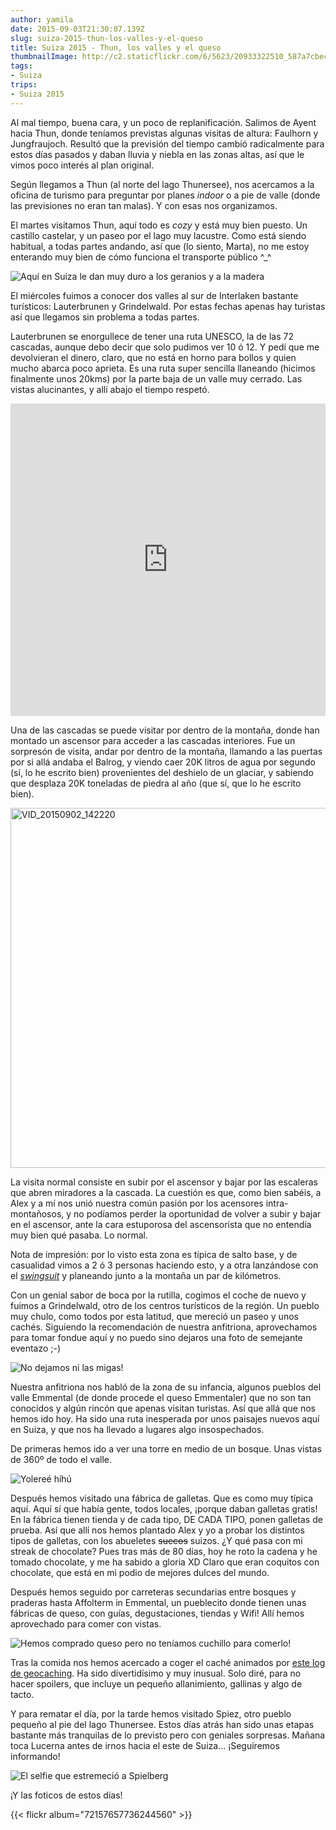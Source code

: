 ```yaml
---
author: yamila
date: 2015-09-03T21:30:07.139Z
slug: suiza-2015-thun-los-valles-y-el-queso
title: Suiza 2015 - Thun, los valles y el queso
thumbnailImage: http://c2.staticflickr.com/6/5623/20933322510_587a7cbec3_z.jpg
tags:
- Suiza
trips:
- Suiza 2015
---
```


Al mal tiempo, buena cara, y un poco de replanificación. Salimos de Ayent hacia Thun, donde teníamos previstas algunas visitas de altura: Faulhorn y Jungfraujoch. Resultó que la previsión del tiempo cambió radicalmente para estos días pasados y daban lluvia y niebla en las zonas altas, así que le vimos poco interés al plan original.

Según llegamos a Thun (al norte del lago Thunersee), nos acercamos a la oficina de turismo para preguntar por planes <em>indoor</em> o a pie de valle (donde las previsiones no eran tan malas). Y con esas nos organizamos.

El martes visitamos Thun, aquí todo es <em>cozy</em> y está muy bien puesto. Un castillo castelar, y un paseo por el lago muy lacustre. Como está siendo habitual, a todas partes andando, así que (lo siento, Marta), no me estoy enterando muy bien de cómo funciona el transporte público ^_^

<img src="http://c1.staticflickr.com/1/707/20934665639_d3150939fb_z.jpg" title="Aquí en Suiza le dan muy duro a los geranios y a la madera" />

El miércoles fuimos a conocer dos valles al sur de Interlaken bastante turísticos: Lauterbrunen y Grindelwald. Por estas fechas apenas hay turistas así que llegamos sin problema a todas partes.

Lauterbrunen se enorgullece de tener una ruta UNESCO, la de las 72 cascadas, aunque debo decir que solo pudimos ver 10 ó 12. Y pedí que me devolvieran el dinero, claro, que no está en horno para bollos y quien mucho abarca poco aprieta. Es una ruta super sencilla llaneando (hicimos finalmente unos 20kms) por la parte baja de un valle muy cerrado. Las vistas alucinantes, y allí abajo el tiempo respetó.

<img src="http://c2.staticflickr.com/6/5623/20933322510_587a7cbec3_z.jpg" title="" />

<iframe width='100%' height='500px' frameBorder='0' src='https://a.tiles.mapbox.com/v4/yamila.namhbm8l/attribution,zoompan,zoomwheel,geocoder,share.html?access_token=pk.eyJ1IjoieWFtaWxhIiwiYSI6IjUzNDE5ZDRkZjBiZjBiZDY0YTBhZjBmNmUyZGYzYTZiIn0.okLJEzGsBQ6IOgn1mhToIQ#13/46.5676/7.9217'></iframe>

Una de las cascadas se puede visitar por dentro de la montaña, donde han montado un ascensor para acceder a las cascadas interiores. Fue un sorpresón de visita, andar por dentro de la montaña, llamando a las puertas por si allá andaba el Balrog, y viendo caer 20K litros de agua por segundo (sí, lo he escrito bien) provenientes del deshielo de un glaciar, y sabiendo que desplaza 20K toneladas de piedra al año (que sí, que lo he escrito bien).

<a data-flickr-embed="true"  href="https://www.flickr.com/photos/125687915@N08/20499497373/in/album-72157657736244560/" title="VID_20150902_142220"><img src="https://farm1.staticflickr.com/781/20499497373_acc885e541_b.jpg" width="1024" height="576" alt="VID_20150902_142220"></a><script async src="//embedr.flickr.com/assets/client-code.js" charset="utf-8"></script>

La visita normal consiste en subir por el ascensor y bajar por las escaleras que abren miradores a la cascada. La cuestión es que, como bien sabéis, a Alex y a mí nos unió nuestra común pasión por los acensores intra-montañosos, y no podíamos perder la oportunidad de volver a subir y bajar en el ascensor, ante la cara estuporosa del ascensorista que no entendía muy bien qué pasaba. Lo normal.

Nota de impresión: por lo visto esta zona es típica de salto base, y de casualidad vimos a 2 ó 3 personas haciendo esto, y a otra lanzándose con el <a href="https://www.google.es/search?q=swing+suite&biw=1918&bih=992&source=lnms&tbm=isch&sa=X&ved=0CAYQ_AUoAWoVChMI9dPEscTbxwIVCxAsCh2HjwAn#tbm=isch&q=wings+suit" target="_new"><em>swingsuit</em></a> y planeando junto a la montaña un par de kilómetros.

Con un genial sabor de boca por la rutilla, cogimos el coche de nuevo y fuimos a Grindelwald, otro de los centros turísticos de la región. Un pueblo muy chulo, como todos por esta latitud, que mereció un paseo y unos cachés. Siguiendo la recomendación de nuestra anfitriona, aprovechamos para tomar fondue aquí y no puedo sino dejaros una foto de semejante eventazo ;-)

<img src="http://c1.staticflickr.com/1/782/21111302982_4dc4979368_z.jpg" title="No dejamos ni las migas!" />

Nuestra anfitriona nos habló de la zona de su infancia, algunos pueblos del valle Emmental (de donde procede el queso Emmentaler) que no son tan conocidos y algún rincón que apenas visitan turistas. Así que allá que nos hemos ido hoy. Ha sido una ruta inesperada por unos paisajes nuevos aquí en Suiza, y que nos ha llevado a lugares algo insospechados.

De primeras hemos ido a ver una torre en medio de un bosque. Unas vistas de 360º de todo el valle.

<img src="//c1.staticflickr.com/1/606/20934666439_1c08c755c6_z.jpg" title="Yolereé híhú" />

Después hemos visitado una fábrica de galletas. Que es como muy típica aquí. Aquí sí que había gente, todos locales, ¡porque daban galletas gratis! En la fábrica tienen tienda y de cada tipo, DE CADA TIPO, ponen galletas de prueba. Así que allí nos hemos plantado Alex y yo a probar los distintos tipos de galletas, con los abueletes <del>suecos</del> suizos. ¿Y qué pasa con mi streak de chocolate? Pues tras más de 80 días, hoy he roto la cadena y he tomado chocolate, y me ha sabido a gloria XD Claro que eran coquitos con chocolate, que está en mi podio de mejores dulces del mundo.

Después hemos seguido por carreteras secundarias entre bosques y praderas hasta Affolterm in Emmental, un pueblecito donde tienen unas fábricas de queso, con guías, degustaciones, tiendas y Wifi! Allí hemos aprovechado para comer con vistas.

![Hemos comprado queso pero no teníamos cuchillo para comerlo!](http://c1.staticflickr.com/1/583/21111300062_d04268b680_b.jpg#full)

Tras la comida nos hemos acercado a coger el caché animados por <a href="http://www.geocaching.com/seek/log.aspx?LUID=c8a0f348-1db4-45b8-95b9-e191625994b8" target="_new">este log de geocaching</a>. Ha sido divertidísimo y muy inusual. Solo diré, para no hacer spoilers, que incluye un pequeño allanimiento, gallinas y algo de tacto.

Y para rematar el día, por la tarde hemos visitado Spiez, otro pueblo pequeño al pie del lago Thunersee. Estos días atrás han sido unas etapas bastante más tranquilas de lo previsto pero con geniales sorpresas. Mañana toca Lucerna antes de irnos hacia el este de Suiza... ¡Seguiremos informando!

<img src="http://c1.staticflickr.com/1/650/20934663819_e29bc25c50_z.jpg" title="El selfie que estremeció a Spielberg" />

¡Y las foticos de estos días!

{{< flickr album="72157657736244560" >}}
